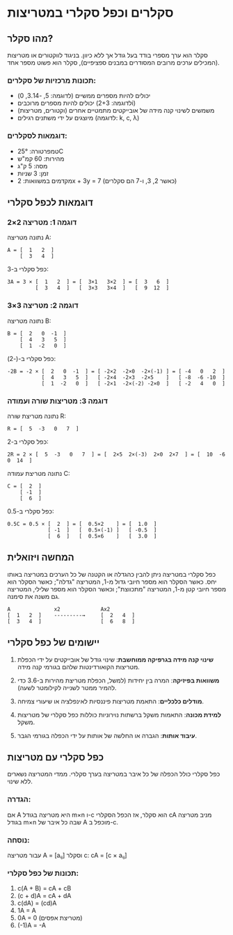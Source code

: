 # סקלרים וכפל סקלרי במטריצות

## מהו סקלר?

סקלר הוא ערך מספרי בודד בעל גודל אך ללא כיוון. בניגוד לווקטורים או מטריצות (המכילים ערכים מרובים המסודרים במבנים ספציפיים), סקלר הוא פשוט מספר אחד.

### תכונות מרכזיות של סקלרים:
- יכולים להיות מספרים ממשיים (לדוגמה: 5, -3.14, 0)
- יכולים להיות מספרים מרוכבים (לדוגמה: 2+3i)
- משמשים לשינוי קנה מידה של אובייקטים מתמטיים אחרים (וקטורים, מטריצות)
- מיוצגים על ידי משתנים רגילים (לדוגמה: k, c, λ)

### דוגמאות לסקלרים:
- טמפרטורה: 25°C
- מהירות: 60 קמ"ש
- מסה: 5 ק"ג
- זמן: 3 שניות
- מקדמים במשוואות: 2x + 3y = 7 (כאשר 2, 3, ו-7 הם סקלרים)

## דוגמאות לכפל סקלרי

### דוגמה 1: מטריצה 2×2
נתונה מטריצה A:
```
A = [  1   2  ]
    [  3   4  ]
```

כפל סקלרי ב-3:
```
3A = 3 × [  1   2  ] = [  3×1   3×2  ] = [  3   6  ]
         [  3   4  ]   [  3×3   3×4  ]   [  9  12  ]
```

### דוגמה 2: מטריצה 3×3
נתונה מטריצה B:
```
B = [  2   0  -1  ]
    [  4   3   5  ]
    [  1  -2   0  ]
```

כפל סקלרי ב-(-2):
```
-2B = -2 × [  2   0  -1  ] = [ -2×2  -2×0  -2×(-1) ] = [ -4   0   2  ]
           [  4   3   5  ]   [ -2×4  -2×3  -2×5    ]   [ -8  -6 -10  ]
           [  1  -2   0  ]   [ -2×1  -2×(-2) -2×0  ]   [ -2   4   0  ]
```

### דוגמה 3: מטריצות שורה ועמודה
נתונה מטריצת שורה R:
```
R = [  5  -3   0   7  ]
```

כפל סקלרי ב-2:
```
2R = 2 × [  5  -3   0   7  ] = [  2×5  2×(-3)  2×0  2×7  ] = [  10  -6   0  14  ]
```

נתונה מטריצת עמודה C:
```
C = [  2  ]
    [ -1  ]
    [  6  ]
```

כפל סקלרי ב-0.5:
```
0.5C = 0.5 × [  2  ] = [  0.5×2    ] = [  1.0  ]
             [ -1  ]   [  0.5×(-1) ]   [ -0.5  ]
             [  6  ]   [  0.5×6    ]   [  3.0  ]
```

## המחשה ויזואלית

כפל סקלרי במטריצה ניתן להבין כהגדלה או הקטנה של כל הערכים במטריצה באותו יחס. כאשר הסקלר הוא מספר חיובי גדול מ-1, המטריצה "גדלה"; כאשר הסקלר הוא מספר חיובי קטן מ-1, המטריצה "מתכווצת"; וכאשר הסקלר הוא מספר שלילי, המטריצה גם משנה את סימנה.

```
A              x2             Ax2
[  1   2  ]    ---------→     [  2   4  ]
[  3   4  ]                   [  6   8  ]
```

## יישומים של כפל סקלרי

1. **שינוי קנה מידה בגרפיקה ממוחשבת**: שינוי גודל של אובייקטים על ידי הכפלת מטריצות הקואורדינטות שלהם בגורמי קנה מידה.

2. **משוואות בפיזיקה**: המרה בין יחידות (למשל, הכפלת מטריצת מהירות ב-3.6 כדי להמיר ממטר לשנייה לקילומטר לשעה).

3. **מודלים כלכליים**: התאמת מטריצות פיננסיות לאינפלציה או שיעורי צמיחה.

4. **למידת מכונה**: התאמות משקל ברשתות נוירוניות כוללות כפל סקלרי של מטריצות משקל.

5. **עיבוד אותות**: הגברה או החלשה של אותות על ידי הכפלה בגורמי הגבר.

## כפל סקלרי עם מטריצות

כפל סקלרי כולל הכפלה של כל איבר במטריצה בערך סקלרי. ממדי המטריצה נשארים ללא שינוי.

### הגדרה:
אם A היא מטריצה בגודל m×n ו-c הוא סקלר, אז הכפל הסקלרי cA מניב מטריצה בגודל m×n שבה כל איבר של A מוכפל ב-c.

### נוסחה:
עבור מטריצה A = [aᵢⱼ] וסקלר c:
cA = [c × aᵢⱼ]

### תכונות של כפל סקלרי:
1. c(A + B) = cA + cB
2. (c + d)A = cA + dA
3. c(dA) = (cd)A
4. 1A = A
5. 0A = 0 (מטריצת אפסים)
6. (-1)A = -A
